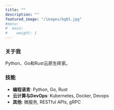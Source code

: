 ```yaml
---
title: ""
description: ""
featured_image: "/images/bg01.jpg"
#menu:
#  main:
#    weight: 1
---
```


### 关于我

Python、Go和Rust云原生砖家。

### 技能

- **编程语言**: Python, Go, Rust
- **云计算与DevOps**: Kubernetes, Docker, Devops
- **其他**: 微服务, RESTful APIs, gRPC

